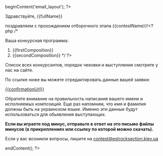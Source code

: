 <?php $this->beginContent('email_layout'); ?>

Здравствуйте, {{fullName}}

поздравляем с прохождением отборочного этапа {{contestName}}!<?php /*

Ваша конкурсная программа:

1. {{firstComposition}}
2. {{secondComposition}} */ ?>

Список всех конкурсантов, порядок чековки и выступления смотрите у нас на сайте.

По ссылке ниже вы можете отредактировать данные вашей заявки:

[{{confirmationUrl}}]({{confirmationUrl}})

Обратите внимание на правильность написания вашего имени и исполняемых композиций. Еще раз напомним, что имя и фамилия должны быть на украинском языке. Именно эти данные будут использоваться для обьявления выступающих.

**Если вы играете под минус, отправьте в ответ на это письмо файлы минусов (в прикреплениях или ссылку по которой можно скачать).**

Если у вас возникли вопросы, пишите на [contest@estrocksection.kiev.ua](mailto:contest@estrocksection.kiev.ua)

<?php $this->endContent(); ?>

